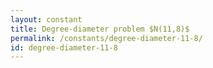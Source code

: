 ```yaml
---
layout: constant
title: Degree-diameter problem $N(11,8)$
permalink: /constants/degree-diameter-11-8/
id: degree-diameter-11-8
---
```

